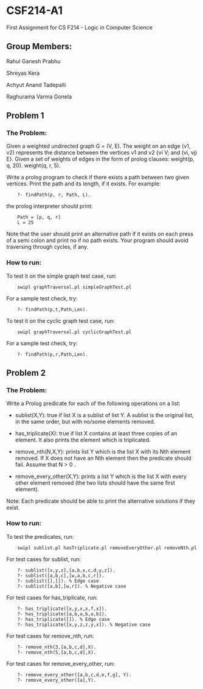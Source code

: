 # CSF214-A1
First Assignment for CS F214 - Logic in Computer Science

## Group Members:

Rahul Ganesh Prabhu

Shreyas Kera

Achyut Anand Tadepalli

Raghurama Varma Gonela

## Problem 1

### The Problem:
Given a weighted undirected graph G = (V, E). The weight on an edge (v1, v2) represents the distance between the vertices v1 and v2 {vi V; and (vi, vj) E}. Given a set of weights of edges in the form of prolog clauses:
weight(p, q, 20).
weight(q, r, 5).

Write a prolog program to check if there exists a path between two given vertices. Print the path and its length, if it exists. For example:

        ?- findPath(p, r, Path, L).

the prolog interpreter should print:

        Path = [p, q, r]
        L = 25

Note that the user should print an alternative path if it exists on each press of a semi colon and print no if no path exists.
Your program should avoid traversing through cycles, if any.

### How to run:
To test it on the simple graph test case, run:

        swipl graphTraversal.pl simpleGraphTest.pl

For a sample test check, try:

        ?- findPath(p,t,Path,Len).

To test it on the cyclic graph test case, run:

        swipl graphTraversal.pl cyclicGraphTest.pl

For a sample test check, try:

        ?- findPath(p,r,Path,Len).

## Problem 2

### The Problem:
Write a Prolog predicate for each of the following operations on a list:

- sublist(X,Y): true if list X is a sublist of list Y. A sublist is the original list, in the same order, but with no/some elements removed. 

- has_triplicate(X): true if list X contains at least three copies of an element. It also prints the element which is triplicated.

- remove_nth(N,X,Y): prints list Y which is the list X with its Nth element removed. If X does not have an Nth element then the predicate should fail. Assume that N > 0 .

- remove_every_other(X,Y): prints a list Y which is the list X with every other element removed (the two lists should have the same first element). 

Note: Each predicate should be able to print the alternative solutions if they exist.

### How to run:
To test the predicates, run:

        swipl sublist.pl hasTriplicate.pl removeEveryOther.pl removeNth.pl 

For test cases for sublist, run:

        ?- sublist([x,y,z],[a,b,x,c,d,y,z]).
        ?- sublist([a,b,c],[w,a,b,c,r]).
        ?- sublist([],[]). % Edge case
        ?- sublist([a,b],[w,r]). % Negative case

For test cases for has_triplicate, run:

        ?- has_triplicate([x,y,x,x,f,x]).
        ?- has_triplicate([a,b,a,b,a,b]).
        ?- has_triplicate([]). % Edge case
        ?- has_triplicate([x,y,z,z,y,x]). % Negative case

For test cases for remove_nth, run:

        ?- remove_nth(3,[a,b,c,d],X).
        ?- remove_nth(5,[a,b,c,d],X).

For test cases for remove_every_other, run:

        ?- remove_every_other([a,b,c,d,e,f,g], Y).
        ?- remove_every_other([a],Y).

